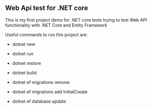 ## Web Api test for .NET core

This is my first project demo for .NET core tests trying to test Web API functionality with .NET Core and Entity Framework

Useful commands to run this project are:

* dotnet new 
* dotnet run
* dotnet restore
* dotnet build

* dotnet ef migrations remove
* dotnet ef migrations add InitialCreate
* dotnet ef database update
